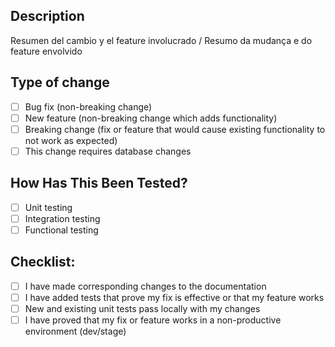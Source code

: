 ## Description

Resumen del cambio y el feature involucrado / Resumo da mudança e do feature envolvido


## Type of change

- [ ] Bug fix (non-breaking change)
- [ ] New feature (non-breaking change which adds functionality)
- [ ] Breaking change (fix or feature that would cause existing functionality to not work as expected)
- [ ] This change requires database changes

## How Has This Been Tested?

- [ ] Unit testing
- [ ] Integration testing
- [ ] Functional testing

## Checklist:

- [ ] I have made corresponding changes to the documentation
- [ ] I have added tests that prove my fix is effective or that my feature works
- [ ] New and existing unit tests pass locally with my changes
- [ ] I have proved that my fix or feature works in a non-productive environment (dev/stage)
